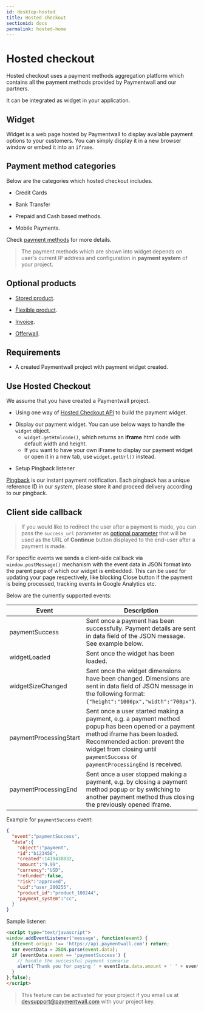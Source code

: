 ```yaml
---
id: desktop-hosted
title: Hosted checkout
sectionid: docs
permalink: hosted-home
---
```


# Hosted checkout

Hosted checkout uses a payment methods aggregation platform which contains all the payment methods provided by Paymentwall and our partners.

It can be integrated as widget in your application. 

## Widget

Widget is a web page hosted by Paymentwall to display available payment options to your customers. You can simply display it in a new browser window or embed it into an ```iframe```.

## Payment method categories

Below are the categories which hosted checkout includes.

* Credit Cards

* Bank Transfer

* Prepaid and Cash based methods.

* Mobile Payments.

Check [payment methods](https://www.paymentwall.com/payment-methods) for more details.

> The payment methods which are shown into widget depends on user's current IP address and configuration in **payment system** of your project.

## Optional products

* [Stored product](/hosted/stored-products).

* [Flexible product](/hosted/flexible-products).

* [Invoice](/hosted/invoice).

* [Offerwall](/hosted/offerwall-home).

## Requirements

* A created Paymentwall project with payment widget created.

## Use Hosted Checkout

We assume that you have created a Paymentwall project.

* Using one way of [Hosted Checkout API](/API-Reference#section-hosted-stored) to build the payment widget. 

+ Display our payment widget. You can use below ways to handle the ```widget``` object.
    - ```widget.getHtmlcode()```, which returns an **iframe** html code with default width and height. 
    - If you want to have your own iFrame to display our payment widget or open it in a new tab, use ```widget.getUrl()``` instead.

* Setup Pingback listener

[Pingback](/default-pingback) is our instant payment notification. Each pingback has a unique reference ID in our system, please store it and proceed delivery according to our pingback.

## Client side callback

> If you would like to redirect the user after a payment is made, you can pass the ```success_url``` parameter as [optional parameter](/API-Reference#section-hosted-optional-parameter) that will be used as the URL of **Continue** button displayed to the end-user after a payment is made.

For specific events we sends a client-side callback via ```window.postMessage()``` mechanism with the event data in JSON format into the parent page of which our widget is embedded. This can be used for updating your page respectively, like blocking Close button if the payment is being processed, tracking events in Google Analytics etc. 

Below are the currently supported events:

|Event|Description|
|---|---|
|paymentSuccess|Sent once a payment has been successfully. Payment details are sent in data field of the JSON message. See example below. |
|widgetLoaded|Sent once the widget has been loaded.|
|widgetSizeChanged|Sent once the widget dimensions have been changed. Dimensions are sent in data field of JSON message in the following format: ```{"height":"1000px","width":"700px"}```.|
|paymentProcessingStart|Sent once a user started making a payment, e.g. a payment method popup has been opened or a payment method iframe has been loaded. Recommended action: prevent the widget from closing until ```paymentSuccess``` or ```paymentProcessingEnd``` is received.|
|paymentProcessingEnd|Sent once a user stopped making a payment, e.g. by closing a payment method popup or by switching to another payment method thus closing the previously opened iframe.|

Example for ```paymentSuccess``` event:

```json
{
  "event":"paymentSuccess",
  "data":{
    "object":"payment",
    "id":"b123456",
    "created":1419438832,
    "amount":"9.99",
    "currency":"USD",
    "refunded":false,
    "risk":"approved",
    "uid":"user_200255",
    "product_id":"product_100244",
    "payment_system":"cc",
  }
}
```

Sample listener:

```html
<script type="text/javascript">
window.addEventListener('message', function(event) {
  if(event.origin !== 'https://api.paymentwall.com') return;
  var eventData = JSON.parse(event.data);
  if (eventData.event == 'paymentSuccess') {
    // handle the successful payment scenario
    alert('Thank you for paying ' + eventData.data.amount + ' ' + eventData.data.currency);
  }
},false);
</script>
```

> This feature can be activated for your project if you email us at [devsupport@paymentwall.com](mailto:devsupport@paymentwall.com) with your project key.